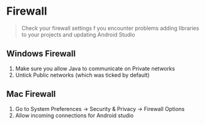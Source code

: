 # Firewall

> Check your firewall settings f you encounter problems adding libraries to your projects and updating Android Studio

## Windows Firewall
1. Make sure you allow Java to communicate on Private networks
2. Untick Public networks (which was ticked by default)

## Mac Firewall
1. Go to System Preferences -> Security & Privacy -> Firewall Options
2. Allow incoming connections for Android studio
